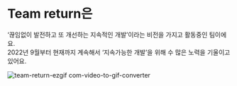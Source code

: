 # Team return은
‘끊임없이 발전하고 또 개선하는 지속적인 개발’이라는 비전을 가지고 활동중인 팀이에요.   
2022년 9월부터 현재까지 계속해서 ‘지속가능한 개발’을 위해 수 많은 노력을 기울이고있어요.

![team-return-ezgif com-video-to-gif-converter](https://github.com/Team-return/RETURN/assets/101508006/5c267959-69cb-41f9-8b8e-a0d7d0447cfe)

